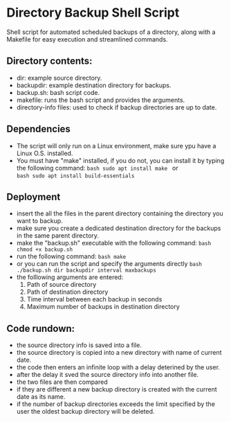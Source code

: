 # Directory Backup Shell Script
 Shell script for automated scheduled backups of a directory, along with a Makefile for easy execution and streamlined commands.

## Directory contents:
  - dir: example source directory.
  - backupdir: example destination directory for backups.
  - backup.sh: bash script code.
  - makefile: runs the bash script and provides the arguments.
  - directory-info files: used to check if backup directories are up to date.

## Dependencies
  - The script will only run on a Linux environment, make sure ypu have a Linux O.S. installed.
  - You must have "make" installed, if you do not, you can install it by typing the following command:
        ```bash
        sudo apt install make
        ```
    or    
        ```bash
        sudo apt install build-essentials
        ```

## Deployment
  - insert the all the files in the parent directory containing the directory you want to backup.
  - make sure you create a dedicated destination directory for the backups in the same parent directory.
  - make the "backup.sh" executable with the following command:
        ```bash
        chmod +x backup.sh
        ```
  - run the following command:
        ```bash
        make
        ```
  - or you can run the script and specify the arguments directly
        ```bash
        ./backup.sh dir backupdir interval maxbackups
        ```
  - the folllowing arguments are entered:
      1. Path of source directory 
      2. Path of destination directory
      3. Time interval between each backup in seconds
      4. Maximum number of backups in destination directory

## Code rundown: 
  - the source directory info is saved into a file.
  - the source directory is copied into a new directory with name of current date.
  - the code then enters an infinite loop with a delay deterined by the user.
  - after the delay it sved the source directory info into another file.
  - the two files are then compared
  - if they are different a new backup directory is created with the current date as its name.
  - if the number of backup directories exceeds the limit specified by the user the oldest backup directory will be deleted.
